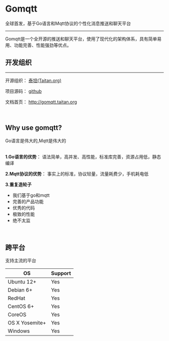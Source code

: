 # Gomqtt

全球首发，基于Go语言和Mqtt协议的个性化消息推送和聊天平台

---
Gomqtt是一个全开源的推送和聊天平台，使用了现代化的架构体系，具有简单易用、功能完善、性能强劲等优点。



## 开发组织
---

开源组织： <a href="http://taitan.org">泰坦(Taitan.org)</a></p>

项目源码： <a href="https://github.com/taitan-org/gomqtt">github</a>

文档首页： <a href="http://gomqtt.taitan.org">http://gomqtt.taitan.org</a>

<br />

## Why use gomqtt?

Go语言是伟大的,Mqtt是伟大的
<br />
<br />
 

**1.Go语言的优势**：
  语法简单，高并发、高性能，标准库完善，资源占用低，静态编译

**2.Mqtt协议的优势**：
  事实上的标准，协议轻量，流量耗费少，手机耗电低

**3.重复造轮子**

 -  我们基于go和mqtt
 -  完善的产品功能
 -  优秀的代码
 -  极致的性能
 -  绝不太监
 

<br />


## 跨平台
支持主流的平台

OS             | Support 
---------------|----------
Ubuntu 12+     | Yes          
Debian 6+      | Yes          
RedHat         | Yes          
CentOS 6+      | Yes          
CoreOS         | Yes              
OS X Yosemite+ | Yes          
Windows        | Yes           
 


